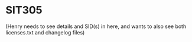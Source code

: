 # SIT305

(Henry needs to see details and SID(s) in here, and wants to also see both licenses.txt and changelog files)
